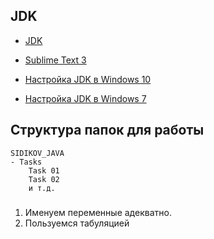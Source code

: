 ## JDK

* [JDK](https://www.oracle.com/technetwork/java/javase/downloads/jdk8-downloads-2133151.html)

* [Sublime Text 3](https://www.sublimetext.com/)

* [Настройка JDK в Windows 10](https://alexnettm.com/windows/install-jdk-java-development-kit-in-windows-10.html)

* [Настройка JDK в Windows 7](http://www.fandroid.info/ustanovka-jdk-java-development-kit/)

## Структура папок для работы

```
SIDIKOV_JAVA 
- Tasks
	Task 01
	Task 02
	и т.д.
```

###

1) Именуем переменные адекватно.
2) Пользуемся табуляцией

